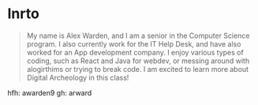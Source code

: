 Inrto
========
> My name is Alex Warden, and I am a senior in the Computer Science program. 
> I also currently work for the IT Help Desk, and have also worked for an App development company.
> I enjoy various types of coding, such as React and Java for webdev, or messing around with alogirthims or trying to break code.
> I am excited to learn more about Digital Archeology in this class!

hfh: awarden9
gh: arward
